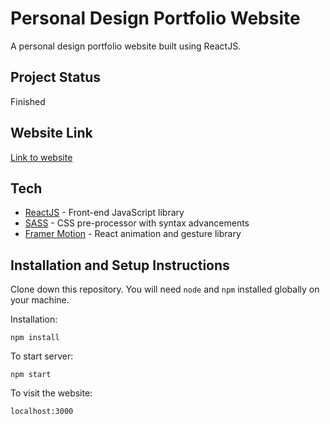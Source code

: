 # Personal Design Portfolio Website

A personal design portfolio website built using ReactJS.

## Project Status
Finished

## Website Link

[Link to website](https://aadilkhalifa.github.io/design-portfolio/)

## Tech

- [ReactJS](https://reactjs.org/) - Front-end JavaScript library
- [SASS](https://sass-lang.com/) - CSS pre-processor with syntax advancements
- [Framer Motion](https://www.framer.com/motion/) - React animation and gesture library

## Installation and Setup Instructions

Clone down this repository. You will need `node` and `npm` installed globally on your machine.

Installation:

`npm install` 

To start server:

`npm start`  

To visit the website:

`localhost:3000`  
